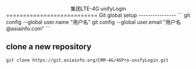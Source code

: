<center>集团LTE-4G unifyLogin</center>
===========================
Git global setup
----------------
```
git config --global user.name "用户名"
git config --global user.email "用户名@asiainfo.com"
```

clone a new repository
-----------------------
```
git clone https://git.asiainfo.org/CRM-4G/4GPro-unifyLogin.git
```

